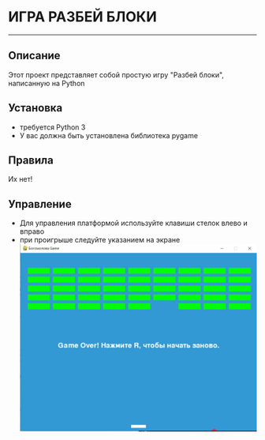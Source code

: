 # ИГРА РАЗБЕЙ БЛОКИ
---
## Описание
Этот проект представляет собой простую игру "Разбей блоки", написанную на Python
## Установка 
- требуется Python 3
- У вас должна быть установлена библиотека pygame
## Правила 
Их нет!
## Управление 
- Для управления платформой используйте клавиши стелок влево и вправо
- при проигрыше следуйте указанием на экране 
![](!.JPG)
